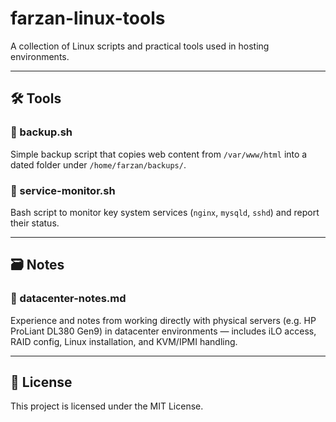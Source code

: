 # farzan-linux-tools

A collection of Linux scripts and practical tools used in hosting environments.

---

## 🛠 Tools

### 🔹 backup.sh
Simple backup script that copies web content from `/var/www/html` into a dated folder under `/home/farzan/backups/`.

### 🔹 service-monitor.sh
Bash script to monitor key system services (`nginx`, `mysqld`, `sshd`) and report their status.

---

## 🗃 Notes

### 🔹 datacenter-notes.md
Experience and notes from working directly with physical servers (e.g. HP ProLiant DL380 Gen9) in datacenter environments — includes iLO access, RAID config, Linux installation, and KVM/IPMI handling.

---

## 📄 License

This project is licensed under the MIT License.

